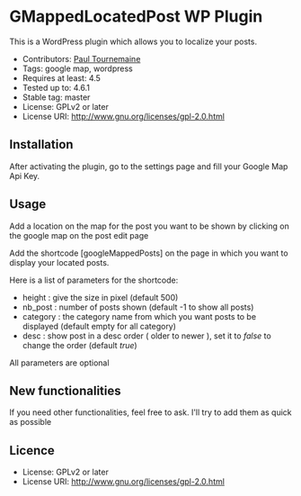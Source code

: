 # GMappedLocatedPost WP Plugin

This is a WordPress plugin which allows you to localize your posts. 

* Contributors: [Paul Tournemaine](https://github.com/ptournem)
* Tags: google map, wordpress
* Requires at least: 4.5
* Tested up to: 4.6.1
* Stable tag: master
* License: GPLv2 or later
* License URI: http://www.gnu.org/licenses/gpl-2.0.html

## Installation 

After activating the plugin, go to the settings page and fill your Google Map Api Key. 

## Usage 

Add a location on the map for the post you want to be shown by clicking on the google map on the post edit page

Add the shortcode [googleMappedPosts] on the page in which you want to display your located posts.

Here is a list of parameters for the shortcode:

* height : give the size in pixel (default 500)
* nb_post : number of posts shown (default -1 to show all posts)
* category : the category name from which you want posts to be displayed (default empty for all category)
* desc : show post in a desc order ( older to newer ), set it to *false* to change the order (default *true*)

All parameters are optional

## New functionalities 

If you need other functionalities, feel free to ask. I'll try to add them as quick as possible

## Licence

* License: GPLv2 or later
* License URI: http://www.gnu.org/licenses/gpl-2.0.html

